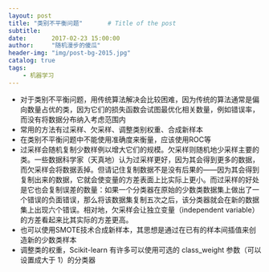 ```yaml
---
layout: post
title: "类别不平衡问题"       # Title of the post
subtitle:
date:       2017-02-23 15:00:00
author:     "随机漫步的傻瓜"
header-img: "img/post-bg-2015.jpg"
catalog: true
tags:
    - 机器学习
---
```


- 对于类别不平衡问题，用传统算法解决会比较困难，因为传统的算法通常是偏向数量占优的类，因为它们的损失函数会试图最优化相关数量，例如错误率，而没有将数据分布纳入考虑范围内
- 常用的方法有过采样、欠采样、调整类别权重、合成新样本
- 在类别不平衡问题中不能使用准确度来衡量，应该使用ROC等
- 过采样会随机复制少数样例以增大它们的规模。欠采样则随机地少采样主要的类。一些数据科学家（天真地）认为过采样更好，因为其会得到更多的数据，而欠采样会将数据丢掉。但请记住复制数据不是没有后果的——因为其会得到复制出来的数据，它就会使变量的方差表面上比实际上更小。而过采样的好处是它也会复制误差的数量：如果一个分类器在原始的少数类数据集上做出了一个错误的负面错误，那么将该数据集复制五次之后，该分类器就会在新的数据集上出现六个错误。相对地，欠采样会让独立变量（independent variable）的方差看起来比其实际的方差更高。
- 也可以使用SMOTE技术合成新样本，其思想是通过在已有的样本间插值来创造新的少数类样本
- 调整类的权重，Scikit-learn 有许多可以使用可选的 class_weight 参数（可以设置成大于 1）的分类器
